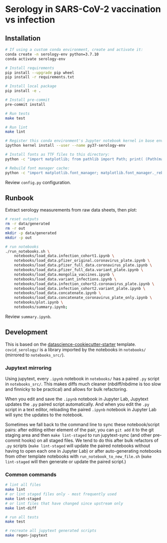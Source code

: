 # Serology in SARS-CoV-2 vaccination vs infection

## Installation

```bash
# If using a custom conda environment, create and activate it:
conda create -n serology-env python=3.7.10
conda activate serology-env

# Install requirements
pip install --upgrade pip wheel
pip install -r requirements.txt

# Install local package
pip install -e .

# Install pre-commit
pre-commit install

# Run tests
make test

# Run lint
make lint

# Register this conda environment's Jupyter notebook kernel in base environment Jupyter:
ipython kernel install --user --name py37-serology-env

# Install fonts as TTF files to this directory:
python -c "import matplotlib; from pathlib import Path; print( (Path(matplotlib.matplotlib_fname()) / '../fonts/ttf').resolve() )"

# Rebuild font manager cache:
python -c "import matplotlib.font_manager; matplotlib.font_manager._rebuild()"
```

Review `config.py` configuration.

## Runbook

Extract serology measurements from raw data sheets, then plot:

```bash
# reset outputs
rm -r data/generated
rm -r out
mkdir -p data/generated
mkdir -p out

# run notebooks
./run_notebooks.sh \
    notebooks/load_data.infection_cohort1.ipynb \
    notebooks/load_data.pfizer_original.coronavirus_plate.ipynb \
    notebooks/load_data.pfizer_full_data.coronavirus_plate.ipynb \
    notebooks/load_data.pfizer_full_data.variant_plate.ipynb \
    notebooks/load_data.mongolia_vaccines.ipynb \
    notebooks/load_data.variant_infections.ipynb \
    notebooks/load_data.infection_cohort2.coronavirus_plate.ipynb \
    notebooks/load_data.infection_cohort2.variant_plate.ipynb \
    notebooks/load_data.concatenate.ipynb \
    notebooks/load_data.concatenate_coronavirus_plate_only.ipynb \
    notebooks/plot.ipynb \
    notebooks/summary.ipynb;
```

Review `summary.ipynb`.

## Development

This is based on the [datascience-cookiecutter-starter](https://github.com/maximz/datascience-cookiecutter-starter) template. `covid_serology/` is a library imported by the notebooks in `notebooks/` (mirrored to `notebooks_src/`).

### Jupytext mirroring

Using jupytext, every `.ipynb` notebook in `notebooks/` has a paired `.py` script in `notebooks_src/`. This makes diffs much cleaner (nbdiff/nbdime is too slow and finnicky to be practical) and allows for bulk refactoring.

When you edit and save the `.ipynb` notebook in Jupyter Lab, Jupytext updates the `.py` paired script automatically. And when you edit the `.py` script in a text editor, reloading the paired `.ipynb` notebook in Jupyter Lab will sync the updates to the notebook.

Sometimes we fall back to the command line to sync these notebook/script pairs: after editing either element of the pair, you can `git add` it to the git staging area and then `make lint-staged` to run jupytext-sync (and other pre-commit hooks) on all staged files. We tend to do this after bulk refactors of `.py` scripts (`make lint-staged` will update the paired notebooks without having to open each one in Jupyter Lab) or after auto-generating notebooks from other template notebooks with `run_notebook_to_new_file.sh` (`make lint-staged` will then generate or update the paired script.)

### Common commands

```bash
# lint all files
make lint
# or lint staged files only - most frequently used
make lint-staged
# or lint files that have changed since upstream only
make lint-diff

# run all tests
make test

# recreate all jupytext generated scripts
make regen-jupytext
```
